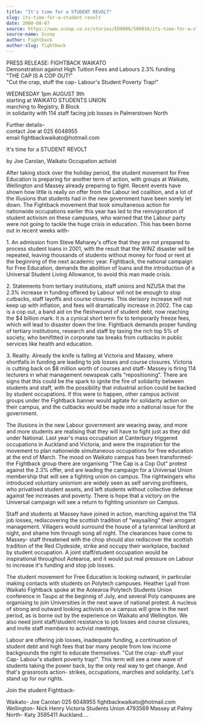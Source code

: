 ```yaml
---
title: "It's time for a STUDENT REVOLT"
slug: its-time-for-a-student-revolt
date: 2000-08-07
source: https://www.scoop.co.nz/stories/ED0008/S00016/its-time-for-a-student-revolt.htm
source-name: Scoop
author: Fightback
author-slug: fightback
---
```


<p>PRESS RELEASE:  FIGHTBACK WAIKATO<br>Demonstration against
High Tuition Fees and Labours 2.3% funding<br>"THE CAP IS A
COP OUT!"<br>"Cut the crap, stuff the cap- Labour's Student
Poverty Trap!"</p>

<p>WEDNESDAY 1pm AUGUST 9th<br>starting at
WAIKATO STUDENTS UNION<br>marching to Registry, B
Block<br>in solidarity with 114 staff facing job losses in
Palmerstown North</p>

<p>Further details-<br>contact Joe at 025
6048955<br>email fightbackwaikato@hotmail.com</p>

<p>It's time
for a STUDENT REVOLT</p>

<p>by Joe Carolan, Waikato Occupation
activist</p>

<p>After taking stock over the holiday period, the
student movement for Free Education is preparing for another
term of action, with groups at Waikato, Wellington and
Massey already preparing to fight.  Recent events have shown
how little is really on offer from the Labour led coalition,
and a lot of the illusions that students had in the new
government have been sorely let down.  The Fightback
movement that took  simultaneous action for nationwide
occupations earlier this year has led to  the reinvigoration
of student activism on these campuses, who warned that the
Labour party were not going to tackle the huge crisis in
education.  This has been borne out in recent weeks
with-</p>

<p>1.  An admission from Steve Maharey's office that
they are not prepared to process student loans in 2001, with
the result that the WINZ disaster will be repeated, leaving
thousands of students without money for food or rent at  the
beginning of the next academic year.  Fightback, the
national campaign for Free Education, demands the abolition
of loans and the introduction of a  Universal Student Living
Allowance, to avoid this man made crisis.<p>
<p>2.  Statements
from tertiary institutions, staff unions and NZUSA that the
2.3% increase in funding offered by Labour will not be
enough to stop cutbacks, staff layoffs and course closures. 
This derisory increase will not keep up with inflation, and
fees will dramatically increase in 2002.  The cap is a cop
out, a band aid on the fleshwound of student debt, now
reaching the $4 billion mark.  It is a cynical short term 
fix to temporarily freeze fees, which will lead to disaster
down the line. Fightback demands proper funding of tertiary
institutions, research and  staff by taxing the rich top 5%
of society, who benifitted in corporate tax  breaks from
cutbacks in public services like health and education.</p>

<p>3. 
Reality.  Already the knife is falling at Victoria and
Massey, where shortfalls in funding are leading to job
losses and course closures.  Victoria is cutting back on $8
million worth of courses and staff- Massey is  firing 114
lecturers in what management newspeak calls "repositioning".
There are signs that this could be the spark to ignite the
fire of  solidarity between students and staff, with the
possibility that industrial  action could be backed by
student occupations.  If this were to happen,  other campus
activist groups under the Fightback banner would agitate for
solidarity action on their campus, and the cutbacks would be
made into a national issue for the government.</p>

<p>The
illusions in the new Labour government are wearing away, and
more and more students are realising that they will have to
fight just as they did under National.  Last year's mass
occupation at Canterbury triggered occupations in Auckland
and Victoria, and were the inspiration for  the movement to
plan nationwide simultaneous occupations for free education 
at the end of March.  The mood on Waikato campus has been
transformed- the Fightback group there are organising "The
Cap is a Cop Out" protest against  the 2.3% offer, and are
leading the campaign for a Universal Union  membership that
will see a fighting union on campus. The rightwingers who
introduced voluntary unionism are widely seen as self
serving profiteers, who privatised student assets, and left
students without collective defense  against fee increases
and poverty. There is hope that a victory on the  Universal
campaign will see a return to fighting unionism on
Campus.</p>

<p>Staff and students at Massey have joined in
action, marching against the 114  job losses, rediscovering
the scottish tradition of "waysailing" their  arrogant
management.  Villagers would surround the house of a
tyrannical landlord at night, and shame him through song all
night.  The clearances have come to Massey- staff threatened
with the chop should also rediscover the scottish tradition
of the Red Clydeside, strike and occupy their  workplace,
backed by student occupation. A joint staff/student
occupation would be inspirational throughout Aotearoa, and
it would put real pressure on Labour to increase it's
funding and stop job losses.</p>

<p>The student movement for Free
Education is looking outward, in particular making contacts
with students on Polytech campuses.  Heather  Lyall from
Waikato Fightback spoke at the Aotearoa Polytech Students
Union conference in Taupo at the beginnig of July, and
several Poly campuses are organising to join Universities in
the next wave of national protest.  A nucleus of strong and
outward looking activists on a campus will grow in the  next
period, as is borne out by the experience on Waikato and
Wellington.  We also need joint staff/student resistance to
job losses and course  closures, and invite staff members to
activist meetings.</p>

<p>Labour are offering job losses,
inadequate funding, a continuation of student debt and high
fees that bar many people from low income backgrounds the
right to educate themselves.  "Cut the crap- stuff your Cap-
Labour's student poverty trap!". This term will see a new
wave of students taking the power back, by the only  real
way to get change.  And that's grassroots action- strikes,
occupations,  marches and solidarity.  Let's stand up for
our rights.</p>

<p>Join the student Fightback-</p>

<p>Waikato- Joe
Carolan 025 6048955 fightbackwaikato@hotmail.com Wellington-
Nick Henry Victoria Students Union 4793569 Massey at Palmy
North- Katy 3595411 Auckland....</p>  